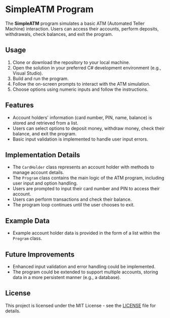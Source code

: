 # SimpleATM Program

The **SimpleATM** program simulates a basic ATM (Automated Teller Machine) interaction. Users can access their accounts, perform deposits, withdrawals, check balances, and exit the program.

## Usage

1. Clone or download the repository to your local machine.
2. Open the solution in your preferred C# development environment (e.g., Visual Studio).
3. Build and run the program.
4. Follow the on-screen prompts to interact with the ATM simulation.
5. Choose options using numeric inputs and follow the instructions.

## Features

- Account holders' information (card number, PIN, name, balance) is stored and retrieved from a list.
- Users can select options to deposit money, withdraw money, check their balance, and exit the program.
- Basic input validation is implemented to handle user input errors.

## Implementation Details

- The `CardHolder` class represents an account holder with methods to manage account details.
- The `Program` class contains the main logic of the ATM program, including user input and option handling.
- Users are prompted to input their card number and PIN to access their account.
- Users can perform transactions and check their balance.
- The program loop continues until the user chooses to exit.

## Example Data

- Example account holder data is provided in the form of a list within the `Program` class.

## Future Improvements

- Enhanced input validation and error handling could be implemented.
- The program could be extended to support multiple accounts, storing data in a more persistent manner (e.g., a database).

## License

This project is licensed under the MIT License - see the [LICENSE](LICENSE) file for details.

